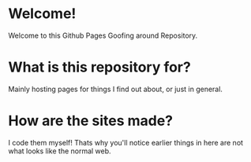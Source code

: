 # Welcome!
Welcome to this Github Pages Goofing around Repository.
# What is this repository for?
Mainly hosting pages for things I find out about, or just in general.
# How are the sites made?
I code them myself! Thats why you'll notice earlier things in here are not what looks like the normal web.